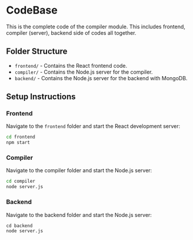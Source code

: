 # CodeBase
This is the complete code of the compiler module. This includes frontend, compiler (server), backend side of codes all together.

## Folder Structure

- `frontend/` - Contains the React frontend code.
- `compiler/` - Contains the Node.js server for the compiler.
- `backend/` - Contains the Node.js server for the backend with MongoDB.

## Setup Instructions

### Frontend

Navigate to the `frontend` folder and start the React development server:

```sh
cd frontend
npm start
```

### Compiler

Navigate to the compiler folder and start the Node.js server:
```sh
cd compiler
node server.js
```

### Backend

Navigate to the backend folder and start the Node.js server:
```
cd backend
node server.js
```
